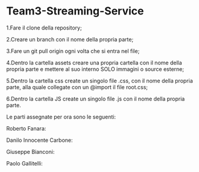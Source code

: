 # Team3-Streaming-Service

1.Fare il clone della repository;

2.Creare un branch con il nome della propria parte;

3.Fare un git pull origin ogni volta che si entra nel file;

4.Dentro la cartella assets creare una propria cartella con il nome della propria parte e mettere al suo interno SOLO immagini o source esterne;

5.Dentro la cartella css create un singolo file .css, con il nome della propria parte, alla quale collegate con un @import il file root.css;

6.Dentro la cartella JS create un singolo file .js con il nome della propria parte.


Le parti assegnate per ora sono le seguenti:


Roberto Fanara: 

Danilo Innocente Carbone:

Giuseppe Bianconi:

Paolo Gallitelli:
